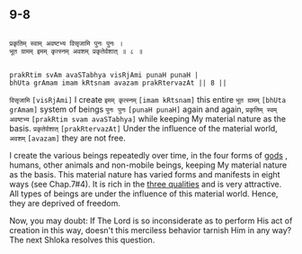 ## 9-8


```shloka-sa

प्रकृतिम् स्वाम् अवष्टभ्य विसृजामि पुनः पुनः ।
भूत ग्रामम् इमम् कृत्स्नम् अवशम् प्रकृतेर्वशात् ॥ ८ ॥

```
```shloka-sa-hk

prakRtim svAm avaSTabhya visRjAmi punaH punaH |
bhUta grAmam imam kRtsnam avazam prakRtervazAt || 8 ||

```
`विसृजामि` `[visRjAmi]` I create `इमम् कृत्स्नम्` `[imam kRtsnam]` this entire `भूत ग्रामम्` `[bhUta grAmam]` system of beings `पुनः पुनः` `[punaH punaH]` again and again, `प्रकृतिम् स्वम् अवष्टभ्य` `[prakRtim svam avaSTabhya]` while keeping My material nature as the basis. `प्रकृतेर्वशात्` `[prakRtervazAt]` Under the influence of the material world, `अवशम्` `[avazam]` they are not free.

I create the various beings repeatedly over time, in the four forms of 
[gods](4-12.md#gods_and_other_powers)
, humans, other animals and non-mobile beings, keeping My material nature as the basis. This material nature has varied forms and manifests in eight ways (see Chap.7#4). It is rich in the 
[three qualities](satva_rajas_tamas)
 and is very attractive. All types of beings are under the influence of this material world. Hence, they are deprived of freedom.

Now, you may doubt: If The Lord is so inconsiderate as to perform His act of creation in this way, doesn't this merciless behavior tarnish Him in any way? The next Shloka resolves this question.


